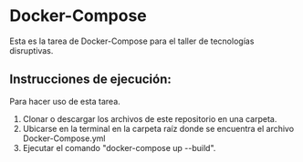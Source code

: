 # Docker-Compose
Esta es la tarea de Docker-Compose para el taller de tecnologías disruptivas.
## Instrucciones de ejecución:
Para hacer uso de esta tarea. 
1) Clonar o descargar los archivos de este repositorio en una carpeta.
2) Ubicarse en la terminal en la carpeta raíz donde se encuentra el archivo Docker-Compose.yml
3) Ejecutar el comando "docker-compose up --build".
